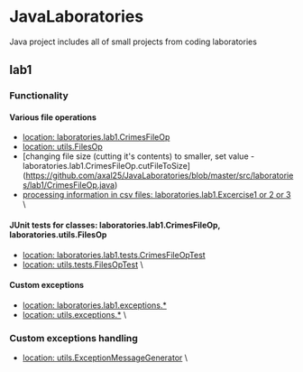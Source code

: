 # JavaLaboratories
Java project includes all of small projects from coding laboratories

## lab1
### Functionality
#### Various file operations 
* [location: laboratories.lab1.CrimesFileOp](https://github.com/axal25/JavaLaboratories/blob/master/src/laboratories/lab1/CrimesFileOp.java)
* [location: utils.FilesOp](https://github.com/axal25/JavaLaboratories/blob/master/src/utils/FilesOp.java)
* [changing file size (cutting it's contents) to smaller, set value - laboratories.lab1.CrimesFileOp.cutFileToSize] (https://github.com/axal25/JavaLaboratories/blob/master/src/laboratories/lab1/CrimesFileOp.java)
* [processing information in csv files: laboratories.lab1.Excercise1 or 2 or 3](https://github.com/axal25/JavaLaboratories/tree/master/src/laboratories/lab1) 
\
#### JUnit tests for classes: laboratories.lab1.CrimesFileOp, laboratories.utils.FilesOp 
* [location: laboratories.lab1.tests.CrimesFileOpTest](https://github.com/axal25/JavaLaboratories/blob/master/src/laboratories/lab1/tests/CrimesFileOpTest.java)
* [location: utils.tests.FilesOpTest](https://github.com/axal25/JavaLaboratories/blob/master/src/utils/tests/FilesOpTest.java)
\
#### Custom exceptions
* [location: laboratories.lab1.exceptions.*](https://github.com/axal25/JavaLaboratories/tree/master/src/laboratories/lab1/exceptions)
* [location: utils.exceptions.*](https://github.com/axal25/JavaLaboratories/tree/master/src/utils/exceptions)
\
### Custom exceptions handling
* [location: utils.ExceptionMessageGenerator](https://github.com/axal25/JavaLaboratories/blob/master/src/utils/ExceptionMessageGenerator.java)
\

